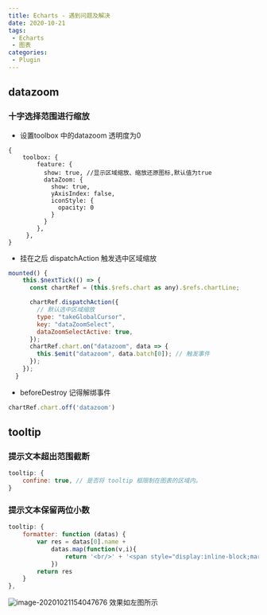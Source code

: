 ```yaml
---
title: Echarts - 遇到问题及解决
date: 2020-10-21
tags:
 - Echarts
 - 图表
categories: 
 - Plugin
---
```


## datazoom

### 十字选择范围进行缩放

- 设置toolbox 中的datazoom 透明度为0

```
{
	toolbox: {
        feature: {
          show: true, //显示区域缩放、缩放还原图标,默认值为true
          dataZoom: {
            show: true,
            yAxisIndex: false,
            iconStyle: {
              opacity: 0
            }
          }
        },
     },
}
```

- 挂在之后 dispatchAction 触发选中区域缩放

```js
mounted() {
    this.$nextTick(() => {
      const chartRef = (this.$refs.chart as any).$refs.chartLine;

      chartRef.dispatchAction({
        // 默认选中区域缩放
        type: "takeGlobalCursor",
        key: "dataZoomSelect",
        dataZoomSelectActive: true,
      });
      chartRef.chart.on("datazoom", data => {
        this.$emit("datazoom", data.batch[0]); // 触发事件
      });
    });
  }
```

- beforeDestroy 记得解绑事件

```js
chartRef.chart.off('datazoom')
```



## tooltip

### 提示文本超出范围截断

```js
tooltip: {
	confine: true, // 是否将 tooltip 框限制在图表的区域内。
}
```



### 提示文本保留两位小数

```js
tooltip: {
    formatter: function (datas) {
        var res = datas[0].name + 
            datas.map(function(v,i){
                return '<br/>' + '<span style="display:inline-block;margin-right:5px;border-radius:10px;width:10px;height:10px;background-color:' + datas[i].color + ';"></span>' + v.seriesName +':' +formatValue(v.value)
            })
        return res
    }
},
```

![image-20201021154047676](https://gitee.com/xuyiling/gopic/raw/master/img/20201021154054.png)  效果如左图所示